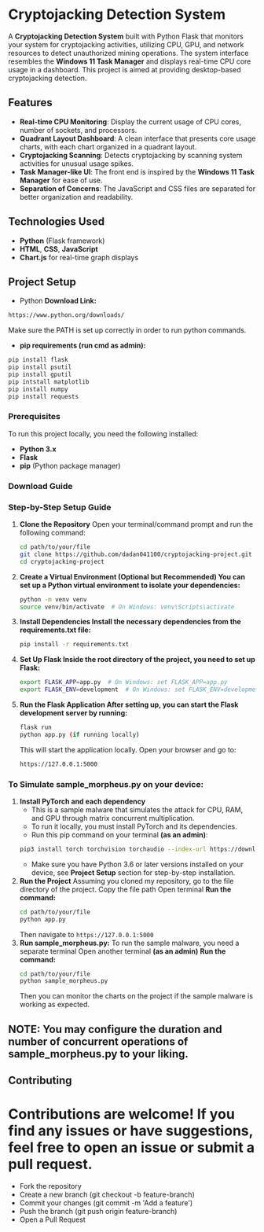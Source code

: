 # Cryptojacking Detection System

A **Cryptojacking Detection System** built with Python Flask that monitors your system for cryptojacking activities, utilizing CPU, GPU, and network resources to detect unauthorized mining operations. The system interface resembles the **Windows 11 Task Manager** and displays real-time CPU core usage in a dashboard. This project is aimed at providing desktop-based cryptojacking detection.

## Features
- **Real-time CPU Monitoring**: Display the current usage of CPU cores, number of sockets, and processors.
- **Quadrant Layout Dashboard**: A clean interface that presents core usage charts, with each chart organized in a quadrant layout.
- **Cryptojacking Scanning**: Detects cryptojacking by scanning system activities for unusual usage spikes.
- **Task Manager-like UI**: The front end is inspired by the **Windows 11 Task Manager** for ease of use.
- **Separation of Concerns**: The JavaScript and CSS files are separated for better organization and readability.

## Technologies Used
- **Python** (Flask framework)
- **HTML**, **CSS**, **JavaScript** 
- **Chart.js** for real-time graph displays

## Project Setup
- Python
**Download Link:**
```bash
https://www.python.org/downloads/
```
Make sure the PATH is set up correctly in order to run python commands.
- **pip requirements (run cmd as admin):**
```bash
pip install flask
pip install psutil
pip install gputil
pip intstall matplotlib
pip install numpy
pip install requests
```

### Prerequisites
To run this project locally, you need the following installed:
- **Python 3.x**
- **Flask**
- **pip** (Python package manager)

### Download Guide


### Step-by-Step Setup Guide

1. **Clone the Repository**
   Open your terminal/command prompt and run the following command:
   ```bash
   cd path/to/your/file
   git clone https://github.com/dadan041100/cryptojacking-project.git
   cd cryptojacking-project
   ```
2. **Create a Virtual Environment (Optional but Recommended) You can set up a Python virtual environment to isolate your dependencies:**
   ```bash
   python -m venv venv
   source venv/bin/activate  # On Windows: venv\Scripts\activate
   ```
3. **Install Dependencies Install the necessary dependencies from the requirements.txt file:**
   ```bash
   pip install -r requirements.txt
   ```
4. **Set Up Flask Inside the root directory of the project, you need to set up Flask:**
   ```bash
   export FLASK_APP=app.py  # On Windows: set FLASK_APP=app.py
   export FLASK_ENV=development  # On Windows: set FLASK_ENV=development
   ```
5. **Run the Flask Application After setting up, you can start the Flask development server by running:**
   ```bash
   flask run
   python app.py (if running locally)
   ```
   This will start the application locally. Open your browser and go to:
   ```bash
   https://127.0.0.1:5000
   ```
### To Simulate sample_morpheus.py on your device: 
1. **Install PyTorch and each dependency**
   - This is a sample malware that simulates the attack for CPU, RAM, and GPU through matrix concurrent multiplication.
   - To run it locally, you must install PyTorch and its dependencies.
   - Run this pip command on your terminal **(as an admin)**:
   ```bash
   pip3 install torch torchvision torchaudio --index-url https://download.pytorch.org/whl/cu118
   ```
   - Make sure you have Python 3.6 or later versions installed on your device, see **Project Setup** section for step-by-step installation.
2. **Run the Project**
   Assuming you cloned my repository, go to the file directory of the project.
   Copy the file path
   Open terminal
   **Run the command:**
   ```bash
   cd path/to/your/file
   python app.py
   ```
   Then navigate to ```https://127.0.0.1:5000```
3. **Run sample_morpheus.py:**
   To run the sample malware, you need a separate terminal
   Open another terminal **(as an admin)**
   **Run the command:**
   ```bash
   cd path/to/your/file
   python sample_morpheus.py
   ```
   Then you can monitor the charts on the project if the sample malware is working as expected.

## NOTE: You may configure the duration and number of concurrent operations of sample_morpheus.py to your liking. 

## Contributing
# Contributions are welcome! If you find any issues or have suggestions, feel free to open an issue or submit a pull request.

- Fork the repository
- Create a new branch (git checkout -b feature-branch)
- Commit your changes (git commit -m 'Add a feature')
- Push the branch (git push origin feature-branch)
- Open a Pull Request

   
